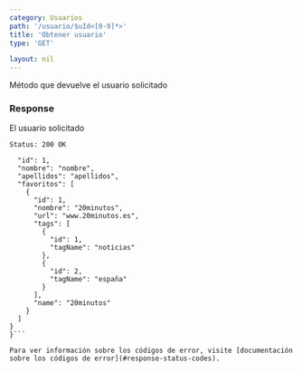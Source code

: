 ```yaml
---
category: Usuarios
path: '/usuario/$uId<[0-9]*>'
title: 'Obtener usuario'
type: 'GET'

layout: nil
---
```


Método que devuelve el usuario solicitado

### Response

El usuario solicitado

```Status: 200 OK```
```{
  "id": 1,
  "nombre": "nombre",
  "apellidos": "apellidos",
  "favoritos": [
    {
      "id": 1,
      "nombre": "20minutos",
      "url": "www.20minutos.es",
      "tags": [
        {
          "id": 1,
          "tagName": "noticias"
        },
        {
          "id": 2,
          "tagName": "españa"
        }
      ],
      "name": "20minutos"
    }
  ]
}
}```

Para ver información sobre los códigos de error, visite [documentación sobre los códigos de error](#response-status-codes).